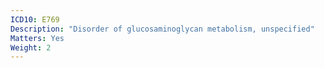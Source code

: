 ```yaml
---
ICD10: E769
Description: "Disorder of glucosaminoglycan metabolism, unspecified"
Matters: Yes
Weight: 2
---
```

